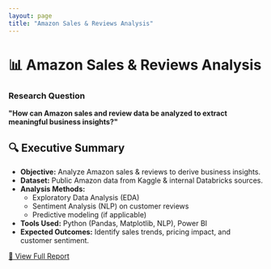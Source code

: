 ```yaml
---
layout: page
title: "Amazon Sales & Reviews Analysis"
---
```


# 📊 Amazon Sales & Reviews Analysis  

### **Research Question**
**"How can Amazon sales and review data be analyzed to extract meaningful business insights?"**

## **🔍 Executive Summary**  
- **Objective:** Analyze Amazon sales & reviews to derive business insights.  
- **Dataset:** Public Amazon data from Kaggle & internal Databricks sources.  
- **Analysis Methods:**
  - Exploratory Data Analysis (EDA)  
  - Sentiment Analysis (NLP) on customer reviews  
  - Predictive modeling (if applicable)  
- **Tools Used:** Python (Pandas, Matplotlib, NLP), Power BI  
- **Expected Outcomes:** Identify sales trends, pricing impact, and customer sentiment.

[🔗 View Full Report](./report.md)
